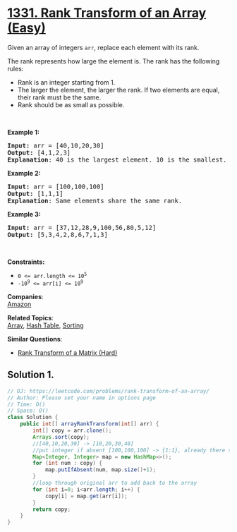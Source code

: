 # [1331. Rank Transform of an Array (Easy)](https://leetcode.com/problems/rank-transform-of-an-array/)

<p>Given an array of integers&nbsp;<code>arr</code>, replace each element with its rank.</p>

<p>The rank represents how large the element is. The rank has the following rules:</p>

<ul>
	<li>Rank is an integer starting from 1.</li>
	<li>The larger the element, the larger the rank. If two elements are equal, their rank must be the same.</li>
	<li>Rank should be as small as possible.</li>
</ul>

<p>&nbsp;</p>
<p><strong>Example 1:</strong></p>

<pre><strong>Input:</strong> arr = [40,10,20,30]
<strong>Output:</strong> [4,1,2,3]
<strong>Explanation</strong>: 40 is the largest element. 10 is the smallest. 20 is the second smallest. 30 is the third smallest.</pre>

<p><strong>Example 2:</strong></p>

<pre><strong>Input:</strong> arr = [100,100,100]
<strong>Output:</strong> [1,1,1]
<strong>Explanation</strong>: Same elements share the same rank.
</pre>

<p><strong>Example 3:</strong></p>

<pre><strong>Input:</strong> arr = [37,12,28,9,100,56,80,5,12]
<strong>Output:</strong> [5,3,4,2,8,6,7,1,3]
</pre>

<p>&nbsp;</p>
<p><strong>Constraints:</strong></p>

<ul>
	<li><code>0 &lt;= arr.length &lt;= 10<sup>5</sup></code></li>
	<li><code>-10<sup>9</sup>&nbsp;&lt;= arr[i] &lt;= 10<sup>9</sup></code></li>
</ul>

**Companies**:  
[Amazon](https://leetcode.com/company/amazon)

**Related Topics**:  
[Array](https://leetcode.com/tag/array/), [Hash Table](https://leetcode.com/tag/hash-table/), [Sorting](https://leetcode.com/tag/sorting/)

**Similar Questions**:

- [Rank Transform of a Matrix (Hard)](https://leetcode.com/problems/rank-transform-of-a-matrix/)

## Solution 1.

```java
// OJ: https://leetcode.com/problems/rank-transform-of-an-array/
// Author: Please set your name in options page
// Time: O()
// Space: O()
class Solution {
    public int[] arrayRankTransform(int[] arr) {
        int[] copy = arr.clone();
        Arrays.sort(copy);
        //[40,10,20,30] -> [10,20,30,40]
        //put integer if absent [100,100,100] -> {1:1}, already there skip
        Map<Integer, Integer> map = new HashMap<>();
        for (int num : copy) {
            map.putIfAbsent(num, map.size()+1);
        }
        //loop through original arr to add back to the array
        for (int i=0; i<arr.length; i++) {
            copy[i] = map.get(arr[i]);
        }
        return copy;
    }
}

```
